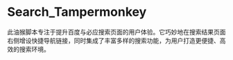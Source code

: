 # Search_Tampermonkey
此油猴脚本专注于提升百度与必应搜索页面的用户体验。它巧妙地在搜索结果页面右侧增设快捷导航链接，同时集成了丰富多样的搜索功能，为用户打造更便捷、高效的搜索环境。
